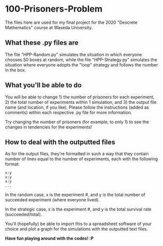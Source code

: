 # 100-Prisoners-Problem
The files here are used for my final project for the 2020 "Descrete Mathematics" course at Waseda University. 
## What these .py files are 
The file "HPP-Random.py" simulates the situation in which everyone chooses 50 boxes at random, while the file "HPP-Strategy.py" simulates the situation where everyone adopts the "loop" strategy and follows the number in the box. 
## What you'll be able to do
You will be able to change 1) the number of prisoners for each experiment, 2) the total number of experiments within 1 simulation, and 3) the output file name (and location, if you like). Please follow the instructions (added as comments) within each respective .py file for more information. 

Try changing the number of prisoners (for example, to only 1) to see the changes in tendencies for the experiments! 
## How to deal with the outputted files
As for the output files, they're formatted in such a way that they contain number of lines equal to the number of experiments, each with the following format: 

```
x:y
x:y
x:y
... 
```

In the random case, x is the experiment #, and y is the total number of succeeded experiment (where everyone lived). 

In the strategic case, x is the experiment #, and y is the total survival rate (succeeded/total). 

You'll (hopefully) be able to import this to a spreadsheet software of your choice and plot a graph for the simulations with the outputted text files. 

**Have fun playing around with the codes! :P**
